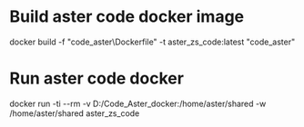 # Build aster code docker image
docker build -f "code_aster\Dockerfile" -t aster_zs_code:latest "code_aster"

# Run aster code docker
docker run -ti --rm -v D:/Code_Aster_docker:/home/aster/shared -w /home/aster/shared aster_zs_code